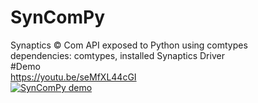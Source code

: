 # SynComPy
Synaptics © Com API exposed to Python using comtypes <br/>
dependencies: comtypes, installed Synaptics Driver <br/>
#Demo <br/>
https://youtu.be/seMfXL44cGI <br/>
[![SynComPy demo](https://i.ibb.co/yQCWJ14/hqdefault-2.jpg)](https://youtu.be/seMfXL44cGI "SynComPy demo")

